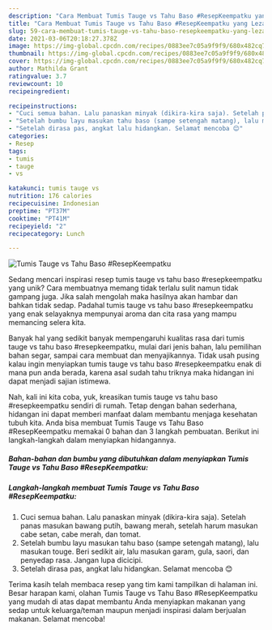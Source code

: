 ```yaml
---
description: "Cara Membuat Tumis Tauge vs Tahu Baso #ResepKeempatku yang Lezat"
title: "Cara Membuat Tumis Tauge vs Tahu Baso #ResepKeempatku yang Lezat"
slug: 59-cara-membuat-tumis-tauge-vs-tahu-baso-resepkeempatku-yang-lezat
date: 2021-03-06T20:18:27.378Z
image: https://img-global.cpcdn.com/recipes/0883ee7c05a9f9f9/680x482cq70/tumis-tauge-vs-tahu-baso-resepkeempatku-foto-resep-utama.jpg
thumbnail: https://img-global.cpcdn.com/recipes/0883ee7c05a9f9f9/680x482cq70/tumis-tauge-vs-tahu-baso-resepkeempatku-foto-resep-utama.jpg
cover: https://img-global.cpcdn.com/recipes/0883ee7c05a9f9f9/680x482cq70/tumis-tauge-vs-tahu-baso-resepkeempatku-foto-resep-utama.jpg
author: Mathilda Grant
ratingvalue: 3.7
reviewcount: 10
recipeingredient:

recipeinstructions:
- "Cuci semua bahan. Lalu panaskan minyak (dikira-kira saja). Setelah panas masukan bawang putih, bawang merah, setelah harum masukan cabe setan, cabe merah, dan tomat."
- "Setelah bumbu layu masukan tahu baso (sampe setengah matang), lalu masukan touge. Beri sedikit air, lalu masukan garam, gula, saori, dan penyedap rasa. Jangan lupa dicicipi."
- "Setelah dirasa pas, angkat lalu hidangkan. Selamat mencoba 😊"
categories:
- Resep
tags:
- tumis
- tauge
- vs

katakunci: tumis tauge vs 
nutrition: 176 calories
recipecuisine: Indonesian
preptime: "PT37M"
cooktime: "PT41M"
recipeyield: "2"
recipecategory: Lunch

---
```



![Tumis Tauge vs Tahu Baso #ResepKeempatku](https://img-global.cpcdn.com/recipes/0883ee7c05a9f9f9/680x482cq70/tumis-tauge-vs-tahu-baso-resepkeempatku-foto-resep-utama.jpg)

Sedang mencari inspirasi resep tumis tauge vs tahu baso #resepkeempatku yang unik? Cara membuatnya memang tidak terlalu sulit namun tidak gampang juga. Jika salah mengolah maka hasilnya akan hambar dan bahkan tidak sedap. Padahal tumis tauge vs tahu baso #resepkeempatku yang enak selayaknya mempunyai aroma dan cita rasa yang mampu memancing selera kita.

Banyak hal yang sedikit banyak mempengaruhi kualitas rasa dari tumis tauge vs tahu baso #resepkeempatku, mulai dari jenis bahan, lalu pemilihan bahan segar, sampai cara membuat dan menyajikannya. Tidak usah pusing kalau ingin menyiapkan tumis tauge vs tahu baso #resepkeempatku enak di mana pun anda berada, karena asal sudah tahu triknya maka hidangan ini dapat menjadi sajian istimewa.




Nah, kali ini kita coba, yuk, kreasikan tumis tauge vs tahu baso #resepkeempatku sendiri di rumah. Tetap dengan bahan sederhana, hidangan ini dapat memberi manfaat dalam membantu menjaga kesehatan tubuh kita. Anda bisa membuat Tumis Tauge vs Tahu Baso #ResepKeempatku memakai 0 bahan dan 3 langkah pembuatan. Berikut ini langkah-langkah dalam menyiapkan hidangannya.

<!--inarticleads1-->

##### Bahan-bahan dan bumbu yang dibutuhkan dalam menyiapkan Tumis Tauge vs Tahu Baso #ResepKeempatku:





<!--inarticleads2-->

##### Langkah-langkah membuat Tumis Tauge vs Tahu Baso #ResepKeempatku:

1. Cuci semua bahan. Lalu panaskan minyak (dikira-kira saja). Setelah panas masukan bawang putih, bawang merah, setelah harum masukan cabe setan, cabe merah, dan tomat.
1. Setelah bumbu layu masukan tahu baso (sampe setengah matang), lalu masukan touge. Beri sedikit air, lalu masukan garam, gula, saori, dan penyedap rasa. Jangan lupa dicicipi.
1. Setelah dirasa pas, angkat lalu hidangkan. Selamat mencoba 😊




Terima kasih telah membaca resep yang tim kami tampilkan di halaman ini. Besar harapan kami, olahan Tumis Tauge vs Tahu Baso #ResepKeempatku yang mudah di atas dapat membantu Anda menyiapkan makanan yang sedap untuk keluarga/teman maupun menjadi inspirasi dalam berjualan makanan. Selamat mencoba!
